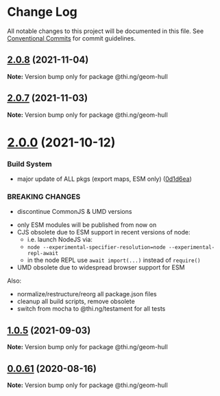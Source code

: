 # Change Log

All notable changes to this project will be documented in this file.
See [Conventional Commits](https://conventionalcommits.org) for commit guidelines.

## [2.0.8](https://github.com/thi-ng/umbrella/compare/@thi.ng/geom-hull@2.0.7...@thi.ng/geom-hull@2.0.8) (2021-11-04)

**Note:** Version bump only for package @thi.ng/geom-hull





## [2.0.7](https://github.com/thi-ng/umbrella/compare/@thi.ng/geom-hull@2.0.6...@thi.ng/geom-hull@2.0.7) (2021-11-03)

**Note:** Version bump only for package @thi.ng/geom-hull





# [2.0.0](https://github.com/thi-ng/umbrella/compare/@thi.ng/geom-hull@1.0.5...@thi.ng/geom-hull@2.0.0) (2021-10-12)


### Build System

* major update of ALL pkgs (export maps, ESM only) ([0d1d6ea](https://github.com/thi-ng/umbrella/commit/0d1d6ea9fab2a645d6c5f2bf2591459b939c09b6))


### BREAKING CHANGES

* discontinue CommonJS & UMD versions

- only ESM modules will be published from now on
- CJS obsolete due to ESM support in recent versions of node:
  - i.e. launch NodeJS via:
  - `node --experimental-specifier-resolution=node --experimental-repl-await`
  - in the node REPL use `await import(...)` instead of `require()`
- UMD obsolete due to widespread browser support for ESM

Also:
- normalize/restructure/reorg all package.json files
- cleanup all build scripts, remove obsolete
- switch from mocha to @thi.ng/testament for all tests






##  [1.0.5](https://github.com/thi-ng/umbrella/compare/@thi.ng/geom-hull@1.0.4...@thi.ng/geom-hull@1.0.5) (2021-09-03)

**Note:** Version bump only for package @thi.ng/geom-hull

##  [0.0.61](https://github.com/thi-ng/umbrella/compare/@thi.ng/geom-hull@0.0.60...@thi.ng/geom-hull@0.0.61) (2020-08-16)

**Note:** Version bump only for package @thi.ng/geom-hull
